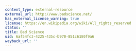 ```yaml
---
content_type: external-resource
external_url: http://www.badscience.net/
has_external_license_warning: true
license: https://en.wikipedia.org/wiki/All_rights_reserved
status: ''
title: Bad Science
uid: 6af54fc3-4225-435c-b970-851c6180f9a6
wayback_url: ''
---
```


